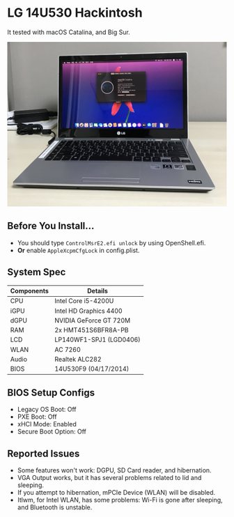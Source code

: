 # LG 14U530 Hackintosh
It tested with macOS Catalina, and Big Sur.

![](Image.jpeg)

## Before You Install...
- You should type `ControlMsrE2.efi unlock` by using OpenShell.efi.
- __Or__ enable `AppleXcpmCfgLock` in config.plist.

## System Spec
| Components | Details |
| - | - |
| CPU | Intel Core i5-4200U |
| iGPU | Intel HD Graphics 4400 |
| dGPU | NVIDIA GeForce GT 720M |
| RAM | 2x HMT451S6BFR8A-PB |
| LCD | LP140WF1-SPJ1 (LGD0406) |
| WLAN | AC 7260 |
| Audio | Realtek ALC282 |
| BIOS | 14U530F9 (04/17/2014) |

## BIOS Setup Configs
- Legacy OS Boot: Off
- PXE Boot: Off
- xHCI Mode: Enabled
- Secure Boot Option: Off

## Reported Issues
- Some features won't work: DGPU, SD Card reader, and hibernation.
- VGA Output works, but it has several problems related to lid and sleeping.
- If you attempt to hibernation, mPCIe Device (WLAN) will be disabled.
- Itlwm, for Intel WLAN, has some problems: Wi-Fi is gone after sleeping, and Bluetooth is unstable.